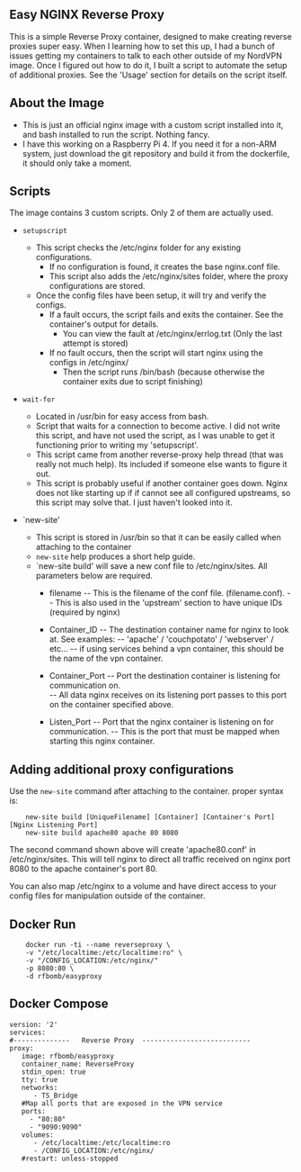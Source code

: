 ## Easy NGINX Reverse Proxy

This is a simple Reverse Proxy container, designed to make creating reverse proxies super easy. 
When I learning how to set this up, I had a bunch of issues getting my containers to talk to each other outside of my NordVPN image.
Once I figured out how to do it, I built a script to automate the setup of additional proxies. 
See the 'Usage' section for details on the script itself. 

## About the Image
* This is just an official nginx image with a custom script installed into it, and bash installed to run the script. Nothing fancy. 
* I have this working on a Raspberry Pi 4. If you need it for a non-ARM system, just download the git repository and build it from the dockerfile, it should only take a moment.

## Scripts
The image contains 3 custom scripts. Only 2 of them are actually used.
* `setupscript` 
     - This script checks the /etc/nginx folder for any existing configurations. 
        - If no configuration is found, it creates the base nginx.conf file. 
	    - This script also adds the /etc/nginx/sites folder, where the proxy configurations are stored.
	 - Once the config files have been setup, it will try and verify the configs. 
	    - If a fault occurs, the script fails and exits the container. See the container's output for details.
		   - You can view the fault at /etc/nginx/errlog.txt (Only the last attempt is stored)
		- If no fault occurs, then the script will start nginx using the configs in /etc/nginx/
		   - Then the script runs /bin/bash (because otherwise the container exits due to script finishing)

* `wait-for`
	- Located in /usr/bin for easy access from bash. 
	- Script that waits for a connection to become active. I did not write this script, and have not used the script, as I was unable to get it functioning prior to writing my 'setupscript'. 
	- This script came from another reverse-proxy help thread (that was really not much help). Its included if someone else wants to figure it out.
	- This script is probably useful if another container goes down. Nginx does not like starting up if if cannot see all configured upstreams, so this script may solve that. I just haven't looked into it. 
	
* `new-site'
	- This script is stored in /usr/bin so that it can be easily called when attaching to the container
	- `new-site` help produces a short help guide.
	- `new-site build' will save a new conf file to /etc/nginx/sites. All parameters below are required.
		* filename 		 -- This is the filename of the conf file. (filename.conf). 
						 -- This is also used in the 'upstream' section to have unique IDs (required by nginx)
						 
		* Container_ID 	 -- The destination container name for nginx to look at. See examples: 
						 -- 'apache' / 'couchpotato' / 'webserver' / etc...
						 -- if using services behind a vpn container, this should be the name of the vpn container.
		
		* Container_Port -- Port the destination container is listening for communication on.  
						 -- All data nginx receives on its listening port passes to this port on the container specified above.

		* Listen_Port 	 -- Port that the nginx container is listening on for communication. 
						 -- This is the port that must be mapped when starting this nginx container.
	

## Adding additional proxy configurations

Use the `new-site` command after attaching to the container. proper syntax is:
```
	new-site build [UniqueFilename] [Container] [Container's Port] [Nginx Listening Port]
	new-site build apache80 apache 80 8080
```
The second command shown above will create 'apache80.conf' in /etc/nginx/sites. 
This will tell nginx to direct all traffic received on nginx port 8080 to the apache container's port 80.

You can also map /etc/nginx to a volume and have direct access to your config files for manipulation outside of the container.

## Docker Run

```
    docker run -ti --name reverseproxy \
	-v "/etc/localtime:/etc/localtime:ro" \
	-v "/CONFIG_LOCATION:/etc/nginx/"
	-p 8080:80 \
    -d rfbomb/easyproxy
```

## Docker Compose

```
version: '2'
services:
#--------------   Reverse Proxy  ---------------------------
proxy:
   image: rfbomb/easyproxy
   container_name: ReverseProxy
   stdin_open: true
   tty: true
   networks:
      - TS_Bridge
   #Map all ports that are exposed in the VPN service
   ports:
     - "80:80" 
     - "9090:9090"
   volumes:
      - /etc/localtime:/etc/localtime:ro
      - /CONFIG_LOCATION:/etc/nginx/
   #restart: unless-stopped
```